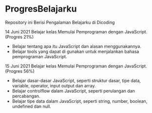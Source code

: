 # ProgresBelajarku
Repository ini Berisi Pengalaman Belajarku di Dicoding

14 Juni 2021
Belajar kelas Memulai Pemprograman dengan JavaScript. (Progres 21%)
  - Belajar tentang apa itu JavaScript dan alasan menggunakannya.
  - Belajar tools yang dapat di gunakan untuk menjalankan bahasa pemprograman JavaScript.

15 Juni 2021
Belajar kelas Memulai Pemprograman dengan JavaScript. (Progres 56%)
  - Belajar dasar-dasar JavaScript, seperti struktur dasar, tipe data, variable, operator, input output dan array.
  - Belajar controlflow dalam JavaScript, seperti perulangan dan percabangan.
  - Belajar tipe data dalam JavaScript, seperti string, number, boolean, undefined dan null. 



